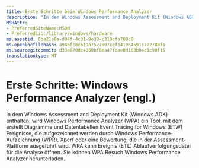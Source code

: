 ```yaml
---
title: Erste Schritte beim Windows Performance Analyzer
description: "In dem Windows Assessment and Deployment Kit (Windows ADK) enthalten, wird Windows Performance Analyzer (WPA) ein Tool, Diagramme und Datentabellen Event Tracing for Windows (ETW) Ereignisse, die durch Windows Performance-Aufzeichnung (WPR), Xperf oder eine Bewertung, die in die Plattform zur Bewertung ausgeführt wird aufgezeichnet werden erstellt. WPA kann Ereignis (ETL) Ablaufverfolgungsdatei für die Analyse öffnen. Sie können WPA besuchen Windows Performance Analyzer herunterladen."
MSHAttr:
- PreferredSiteName:MSDN
- PreferredLib:/library/windows/hardware
ms.assetid: 0ba21e0a-d04f-4c31-9e30-c319cfa708c0
ms.openlocfilehash: a946fc8c6f9a7527607cefb41964591c722788f1
ms.sourcegitcommit: d33e870dc4850bf0ea47fdae0d163b04c1c90f15
translationtype: MT
---
```

# <a name="getting-started-windows-performance-analyzer"></a>Erste Schritte: Windows Performance Analyzer (engl.)


In dem Windows Assessment and Deployment Kit (Windows ADK) enthalten, wird Windows Performance Analyzer (WPA) ein Tool, mit dem erstellt Diagramme und Datentabellen Event Tracing for Windows (ETW) Ereignisse, die aufgezeichnet werden durch Windows Performance-Aufzeichnung (WPR), Xperf oder eine Bewertung, die in der Assessment-Plattform ausgeführt wird. WPA kann Ereignis (ETL) Ablaufverfolgungsdatei für die Analyse öffnen. Sie können WPA Besuch Windows Performance Analyzer herunterladen.

 

 






